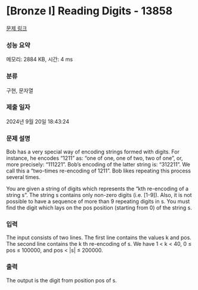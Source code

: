 # [Bronze I] Reading Digits - 13858 

[문제 링크](https://www.acmicpc.net/problem/13858) 

### 성능 요약

메모리: 2884 KB, 시간: 4 ms

### 분류

구현, 문자열

### 제출 일자

2024년 9월 20일 18:43:24

### 문제 설명

<p>Bob has a very special way of encoding strings formed with digits. For instance, he encodes “1211” as: “one of one, one of two, two of one”, or, more precisely: “111221”. Bob’s encoding of the latter string is: “312211”. We call this a “two-times re-encoding of 1211”. Bob likes repeating this process several times.</p>

<p>You are given a string of digits which represents the “kth re-encoding of a string s”. The string s contains only non-zero digits (i.e. [1-9]). Also, it is not possible to have a sequence of more than 9 repeating digits in s. You must find the digit which lays on the pos position (starting from 0) of the string s.</p>

### 입력 

 <p>The input consists of two lines. The first line contains the values k and pos. The second line contains the k th re-encoding of s. We have 1 < k < 40, 0 ≤ pos ≤ 100000, and pos < |s| ≤ 200000.</p>

### 출력 

 <p>The output is the digit from position pos of s.</p>

